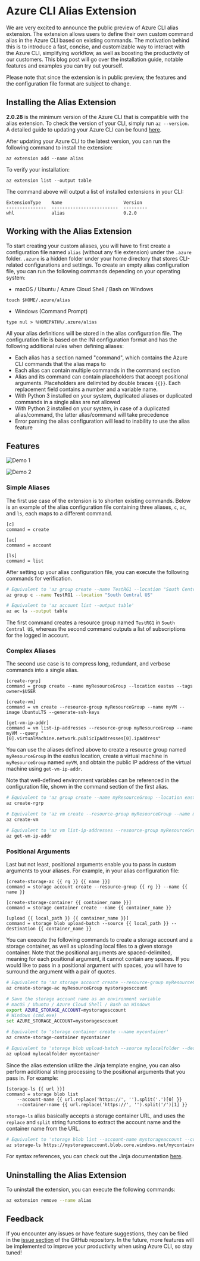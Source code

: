 # Azure CLI Alias Extension

We are very excited to announce the public preview of Azure CLI alias extension. The extension allows users to define their own custom command alias in the Azure CLI based on existing commands. The motivation behind this is to introduce a fast, concise, and customizable way to interact with the Azure CLI, simplifying workflow, as well as boosting the productivity of our customers. This blog post will go over the installation guide, notable features and examples you can try out yourself.

Please note that since the extension is in public preview, the features and the configuration file format are subject to change.

## Installing the Alias Extension
**2.0.28** is the minimum version of the Azure CLI that is compatible with the alias extension. To check the version of your CLI, simply run `az --version`. A detailed guide to updating your Azure CLI can be found [here](https://docs.microsoft.com/en-us/cli/azure/install-azure-cli?view=azure-cli-latest).

After updating your Azure CLI to the latest version, you can run the following command to install the extension:
```
az extension add --name alias
```

To verify your installation:
```
az extension list --output table
```

The command above will output a list of installed extensions in your CLI:
```
ExtensionType    Name                       Version
---------------  -------------------------  ---------
whl              alias                      0.2.0
```

## Working with the Alias Extension
To start creating your custom aliases, you will have to first create a configuration file named `alias` (without any file extension) under the `.azure` folder. `.azure` is a hidden folder under your home directory that stores CLI-related configurations and settings. To create an empty alias configuration file, you can run the following commands depending on your operating system:

- macOS / Ubuntu / Azure Cloud Shell / Bash on Windows
```
touch $HOME/.azure/alias
```
- Windows (Command Prompt)
```
type nul > %HOMEPATH%/.azure/alias
```

All your alias definitions will be stored in the alias configuration file. The configuration file is based on the INI configuration format and has the following additional rules when defining aliases:
- Each alias has a section named "command", which contains the Azure CLI commands that the alias maps to
- Each alias can contain multiple commands in the command section
- Alias and its command can contain placeholders that accept positional arguments. Placeholders are delimited by double braces `{{}}`. Each replacement field contains a number and a variable name.
- With Python 3 installed on your system, duplicated aliases or duplicated commands in a single alias are not allowed
- With Python 2 installed on your system, in case of a duplicated alias/command, the latter alias/command will take precedence
- Error parsing the alias configuration will lead to inability to use the alias feature

## Features

![Demo 1](demo-1.gif)

![Demo 2](demo-2.gif)

### Simple Aliases
The first use case of the extension is to shorten existing commands. Below is an example of the alias configuration file containing three aliases, `c`, `ac`, and `ls`, each maps to a different command.
```
[c]
command = create

[ac]
command = account

[ls]
command = list
```
After setting up your alias configuration file, you can execute the following commands for verification.
```bash
# Equivalent to 'az group create --name TestRG1 --location "South Central US"'
az group c --name TestRG1 --location "South Central US"

# Equivalent to 'az account list --output table'
az ac ls --output table
```
The first command creates a resource group named `TestRG1` in `South Central US`, whereas the second command outputs a list of subscriptions for the logged in account.

### Complex Aliases
The second use case is to compress long, redundant, and verbose commands into a single alias.
```
[create-rgrp]
command = group create --name myResourceGroup --location eastus --tags owner=$USER

[create-vm]
command = vm create --resource-group myResourceGroup --name myVM --image UbuntuLTS --generate-ssh-keys

[get-vm-ip-addr]
command = vm list-ip-addresses --resource-group myResourceGroup --name myVM --query "[0].virtualMachine.network.publicIpAddresses[0].ipAddress"
```
You can use the aliases defined above to create a resource group named `myResourceGroup` in the eastus location, create a virtual machine in `myResourceGroup` named `myVM`, and obtain the public IP address of the virtual machine using `get-vm-ip-addr`.

Note that well-defined environment variables can be referenced in the configuration file, shown in the command section of the first alias.

```bash
# Equivalent to 'az group create --name myResourceGroup --location eastus --tags owners=alice'
az create-rgrp

# Equivalent to 'az vm create --resource-group myResourceGroup --name myVM --image UbuntuLTS --generate-ssh-keys'
az create-vm

# Equivalent to 'az vm list-ip-addresses --resource-group myResourceGroup --name myVM --query "[0].virtualMachine.network.publicIpAddresses[0].ipAddress"'
az get-vm-ip-addr
```

### Positional Arguments

Last but not least, positional arguments enable you to pass in custom arguments to your aliases. For example, in your alias configuration file:

```
[create-storage-ac {{ rg }} {{ name }}]
command = storage account create --resource-group {{ rg }} --name {{ name }}

[create-storage-container {{ container_name }}]
command = storage container create --name {{ container_name }}

[upload {{ local_path }} {{ container_name }}]
command = storage blob upload-batch --source {{ local_path }} --destination {{ container_name }}
```
You can execute the following commands to create a storage account and a storage container, as well as uploading local files to a given storage container. Note that the positional arguments are spaced-delimited, meaning for each positional argument, it cannot contain any spaces. If you would like to pass in a positional argument with spaces, you will have to surround the argument with a pair of quotes.
```bash
# Equivalent to 'az storage account create --resource-group myResourceGroup --name mystoragesccount'
az create-storage-ac myResourceGroup mystoragesccount

# Save the storage account name as an environment variable
# macOS / Ubuntu / Azure Cloud Shell / Bash on Windows
export AZURE_STORAGE_ACCOUNT=mystoragesccount
# Windows (cmd.exe)
set AZURE_STORAGE_ACCOUNT=mystoragesccount

# Equivalent to 'storage container create --name mycontainer'
az create-storage-container mycontainer

# Equivalent to 'storage blob upload-batch --source mylocalfolder --destination mycontainer'
az upload mylocalfolder mycontainer
```

Since the alias extension utilize the Jinja template engine, you can also perform additional string processing to the positional arguments that you pass in. For example:
```
[storage-ls {{ url }}]
command = storage blob list
    --account-name {{ url.replace('https://', '').split('.')[0] }}
    --container-name {{ url.replace('https://', '').split('/')[1] }}
```

`storage-ls` alias basically accepts a storage container URL, and uses the `replace` and `split` string functions to extract the account name and the container name from the URL.

```bash
# Equivalent to 'storage blob list --account-name mystorageaccount --container-name mycontainer'
az storage-ls https://mystorageaccount.blob.core.windows.net/mycontainer
```

For syntax references, you can check out the Jinja documentation [here](http://jinja.pocoo.org/docs/2.10/templates/).

## Uninstalling the Alias Extension
To uninstall the extension, you can execute the following commands:
```bash
az extension remove --name alias
```

## Feedback
If you encounter any issues or have feature suggestions, they can be filed in the [issue section](https://github.com/Azure/azure-cli-extensions/issues) of the GitHub repository. In the future, more features will be implemented to improve your productivity when using Azure CLI, so stay tuned!
